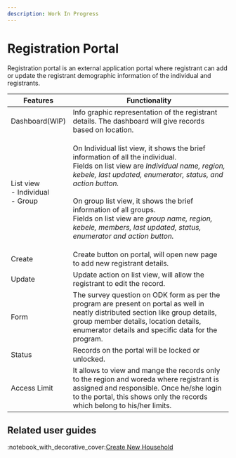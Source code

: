 ```yaml
---
description: Work In Progress
---
```


# Registration Portal

Registration portal is an external application portal where registrant can add or update the  registrant demographic information of the individual and registrants.



| Features                                     | Functionality                                                                                                                                                                                                                                                                                                                                                                                                                 |
| -------------------------------------------- | ----------------------------------------------------------------------------------------------------------------------------------------------------------------------------------------------------------------------------------------------------------------------------------------------------------------------------------------------------------------------------------------------------------------------------- |
| Dashboard(WIP)                               | Info graphic representation of the registrant details.  The dashboard will give records based on location.                                                                                                                                                                                                                                                                                                                    |
| <p>List view<br>- Individual <br>- Group</p> | <p>On Individual list view, it shows the brief information of all the individual. <br>Fields on list view are <em>Individual name,  region, kebele, last updated, enumerator, status, and action button.</em><br><br>On group list view, it shows the  brief information of all groups. <br>Fields on list view are <em>group name, region, kebele, members, last updated, status, enumerator and action button.</em><br></p> |
| Create                                       | Create button on portal, will open new page to add new registrant details.                                                                                                                                                                                                                                                                                                                                                    |
| Update                                       | Update action on list view, will allow the registrant to edit the record.                                                                                                                                                                                                                                                                                                                                                     |
| Form                                         | The survey question on ODK form as per the program are present on portal as well in neatly distributed section like group details, group member details, location details, enumerator details and specific data for the program.                                                                                                                                                                                              |
| Status                                       | Records on the portal will be locked or  unlocked.                                                                                                                                                                                                                                                                                                                                                                            |
| Access Limit                                 | It allows to view and mange the records only to the region and woreda where registrant is assigned and responsible. Once he/she login to the portal, this shows only the records which belong to his/her limits.                                                                                                                                                                                                              |

## Related user guides

:notebook\_with\_decorative\_cover:[Create New Household](user-guides/create-a-new-household.md)

